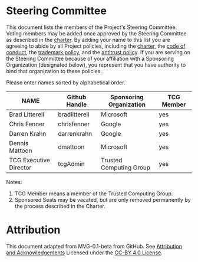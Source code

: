 # Steering Committee

This document lists the members of the Project's Steering Committee. Voting
members may be added once approved by the Steering Committee as described in the
[charter](./CHARTER.md). By adding your name to this list you are agreeing to
abide by all Project policies, including the [charter](./CHARTER.md), the
[code of conduct](./CODE-OF-CONDUCT.md), the
[trademark policy](./TRADEMARKS.md), and the [antitrust policy](./ANTITRUST.md). If you are
serving on the Steering Committee because of your affiliation with a Sponsoring
Organization (designated below), you represent that you have authority to bind
that organization to these policies.

Please enter names sorted by alphabetical order.

| **NAME** | **Github Handle** | **Sponsoring Organization** | **TCG Member** |
|--------------|-----------|------------|---|
| Brad Litterell | bradlitterell | Microsoft | yes |
| Chris Fenner | chrisfenner | Google | yes |
| Darren Krahn | darrenkrahn | Google | yes |
| Dennis Mattoon | dmattoon | Microsoft | yes |
| TCG Executive Director | tcgAdmin | Trusted Computing Group | yes |

Notes:
1. TCG Member means a member of the Trusted Computing Group.
2. Sponsored Seats may be vacated, but are only removed permanently by the process
described in the Charter.

# Attribution

This document adapted from MVG-0.1-beta from GitHub.
See [Attribution and Acknowledgements](../project-docs/ACKNOWLEDGEMENTS.md)
Licensed under the [CC-BY 4.0 License](https://creativecommons.org/licenses/by-sa/4.0/).
